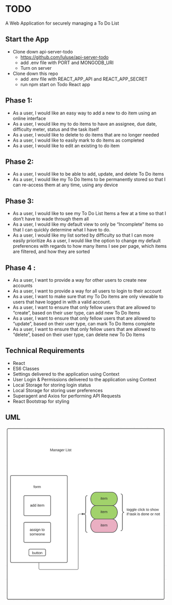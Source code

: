 # TODO 

A Web Application for securely managing a To Do List

## Start the App
- Clone down api-server-todo 
    - https://github.com/luluse/api-server-todo
    - add .env file with PORT and MONGODB_URI
    - Turn on server
- Clone down this repo
    - add .env file with REACT_APP_API and REACT_APP_SECRET
    - run npm start on Todo React app

## Phase 1: 

- As a user, I would like an easy way to add a new to do item using an online interface
- As a user, I would like my to do items to have an assignee, due date, difficulty meter, status and the task itself
- As a user, I would like to delete to do items that are no longer needed
- As a user, I would like to easily mark to do items as completed
- As a user, I would like to edit an existing to do item

## Phase 2: 
- As a user, I would like to be able to add, update, and delete To Do items
- As a user, I would like my To Do Items to be permanently stored so that I can re-access them at any time, using any device

## Phase 3:

- As a user, I would like to see my To Do List Items a few at a time so that I don’t have to wade through them all
- As a user, I would like my default view to only be “Incomplete” Items so that I can quickly determine what I have to do.
- As a user, I would like my list sorted by difficulty so that I can more easily prioritize
As a user, I would like the option to change my default preferences with regards to how many Items I see per page, which items are filtered, and how they are sorted

## Phase 4 :

- As a user, I want to provide a way for other users to create new accounts
- As a user, I want to provide a way for all users to login to their account
- As a user, I want to make sure that my To Do items are only viewable to users that have logged in with a valid account.
- As a user, I want to ensure that only fellow users that are allowed to “create”, based on their user type, can add new To Do Items
- As a user, I want to ensure that only fellow users that are allowed to “update”, based on their user type, can mark To Do Items complete
- As a user, I want to ensure that only fellow users that are allowed to “delete”, based on their user type, can delete new To Do Items

## Technical Requirements

- React
- ES6 Classes
- Settings delivered to the application using Context
- User Login & Permissions delivered to the application using Context
- Local Storage for storing login status
- Local Storage for storing user preferences
- Superagent and Axios for performing API Requests
- React Bootstrap for styling


## UML
![TODO uml](./assets/uml.png)